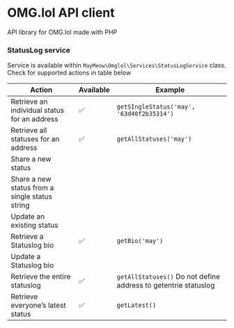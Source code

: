 # OMG.lol API client

API library for OMG.lol made with PHP

### StatusLog service

Service is available within `MayMeow\Omglol\Services\StatusLogService` class. Check for supported actions in table below

| Action | Available | Example|
| ---- | ---- | ---- |
|Retrieve an individual status for an address| ✅ | `getSIngleStatus('may', '63d40f2b35314')` |
|Retrieve all statuses for an address| ✅ | `getAllStatuses('may')` |
|Share a new status| | |
|Share a new status from a single status string| | |
| Update an existing status | | |
| Retrieve a Statuslog bio | ✅ | `getBio('may')` |
| Update a Statuslog bio | | |
| Retrieve the entire statuslog | ✅ | `getAllStatuses()` Do not define address to getentrie statuslog |
| Retrieve everyone’s latest status | ✅ | `getLatest()` |